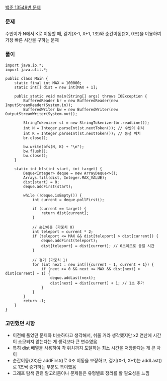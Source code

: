 [백준 13549번 문제](https://www.acmicpc.net/problem/13549)

### 문제
수빈이가 N에서 K로 이동할 때, 걷기(X-1, X+1, 1초)와 순간이동(2X, 0초)을 이용하여 가장 빠른 시간을 구하는 문제

### 풀이
```
import java.io.*;
import java.util.*;

public class Main {
    static final int MAX = 100000;
    static int[] dist = new int[MAX + 1];

    public static void main(String[] args) throws IOException {
        BufferedReader br = new BufferedReader(new InputStreamReader(System.in));
        BufferedWriter bw = new BufferedWriter(new OutputStreamWriter(System.out));

        StringTokenizer st = new StringTokenizer(br.readLine());
        int N = Integer.parseInt(st.nextToken()); // 수빈이 위치
        int K = Integer.parseInt(st.nextToken()); // 동생 위치
        br.close();

        bw.write(bfs(N, K) + "\n");
        bw.flush();
        bw.close();
    }

    static int bfs(int start, int target) {
        Deque<Integer> deque = new ArrayDeque<>();
        Arrays.fill(dist, Integer.MAX_VALUE);
        dist[start] = 0;
        deque.addFirst(start);

        while (!deque.isEmpty()) {
            int current = deque.pollFirst();

            if (current == target) {
                return dist[current];
            }

            // 순간이동 (가중치 0)
            int teleport = current * 2;
            if (teleport <= MAX && dist[teleport] > dist[current]) {
                deque.addFirst(teleport);
                dist[teleport] = dist[current]; // 0초이므로 동일 시간
            }

            // 걷기 (가중치 1)
            for (int next : new int[]{current - 1, current + 1}) {
                if (next >= 0 && next <= MAX && dist[next] > dist[current] + 1) {
                    deque.addLast(next);
                    dist[next] = dist[current] + 1; // 1초 추가
                }
            }
        }
        return -1;
    }
}
```

### 고민했던 사항
- 이전에 풀었던 문제와 비슷하다고 생각해서, 쉬울 거라 생각했지만 x2 연산에 시간이 소모되지 않는다는 게 생각보다 큰 변수였음
- 특히 dist 배열을 사용하여 각 위치까지 도달하는 최소 시간을 저장한다는 게 큰 차이
- 순간이동(2X)은 addFirst()로 0초 이동을 보장하고, 걷기(X-1, X+1)는 addLast()로 1초씩 증가하는 부분도 특이했음
- 그래프 탐색 관련 알고리즘이나 문제들은 유형별로 정리를 할 필요성을 느낌